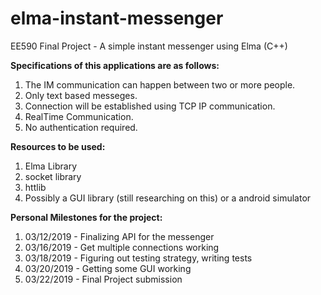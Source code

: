 # elma-instant-messenger
EE590 Final Project - A simple instant messenger using Elma (C++)


 <b>Specifications of this applications are as follows: </b>
1. The IM communication can happen between two or more people.
2. Only text based messeges.
3. Connection will be established using TCP IP communication.
4. RealTime Communication.
5. No authentication required.


 <b>Resources to be used: </b>
1. Elma Library
2. socket library
3. httlib
4. Possibly a GUI library (still researching on this) or a android simulator


<b>Personal Milestones for the project:</b>
1. 03/12/2019 - Finalizing API for the messenger 
2. 03/16/2019 - Get multiple connections working 
3. 03/18/2019 - Figuring out testing strategy, writing tests
4. 03/20/2019 - Getting some GUI working
5. 03/22/2019 - Final Project submission
